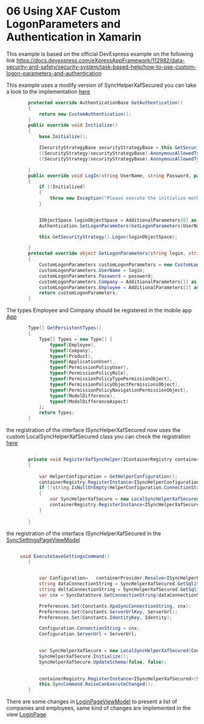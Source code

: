 # 06 Using XAF Custom LogonParameters and Authentication in Xamarin

This example is based on the official DevExpress example on the following link
https://docs.devexpress.com/eXpressAppFramework/112982/data-security-and-safety/security-system/task-based-help/how-to-use-custom-logon-parameters-and-authentication

This example uses a modify version of SyncHelperXafSecured you can take a look to the implementation [here](XafXamarinCustomAuth.Mobile/LocalSyncHelperXafSecured.cs)

```csharp
        protected override AuthenticationBase GetAuthentication()
        {
            return new CustomAuthentication();
        }
        public override void Initialize()
        {
            base.Initialize();

            ISecurityStrategyBase securityStrategyBase = this.GetSecurityStrategy();
            ((SecurityStrategy)securityStrategyBase).AnonymousAllowedTypes.Add(typeof(Company));
            ((SecurityStrategy)securityStrategyBase).AnonymousAllowedTypes.Add(typeof(Employee));

        }
        public override void LogIn(string UserName, string Password, params object[] AdditionalParameters)
        {
            if (!Initialized)
            {
                throw new Exception("Please execute the initialize method before login");
            }


            IObjectSpace loginObjectSpace = AdditionalParameters[0] as IObjectSpace;
            Authentication.SetLogonParameters(GetLogonParameters(UserName, Password, AdditionalParameters));

            this.GetSecurityStrategy().Logon(loginObjectSpace);

        }
        protected override object GetLogonParameters(string login, string password, params object[] AdditionalParameters)
        {
            CustomLogonParameters customLogonParameters = new CustomLogonParameters();
            customLogonParameters.UserName = login;
            customLogonParameters.Password = password;
            customLogonParameters.Company = AdditionalParameters[1] as Company;
            customLogonParameters.Employee = AdditionalParameters[2] as Employee;
            return customLogonParameters;
        }


```

The types Employee and Company should be registered in the mobile app [App](XafXamarinCustomAuth.Mobile/App.xaml.cs)

```csharp
        Type[] GetPersistentTypes()
        {
            Type[] Types = new Type[] {
                typeof(Employee),
                typeof(Company),
                typeof(Product),
                typeof(ApplicationUser),
                typeof(PermissionPolicyUser),
                typeof(PermissionPolicyRole),
                typeof(PermissionPolicyTypePermissionObject),
                typeof(PermissionPolicyObjectPermissionsObject),
                typeof(PermissionPolicyNavigationPermissionObject),
                typeof(ModelDifference),
                typeof(ModelDifferenceAspect)
            };
            return Types;
        }
```

the registration of the interface ISyncHelperXafSecured now uses the custom LocalSyncHelperXafSecured class
you can check the registration [here](XafXamarinCustomAuth.Mobile/App.xaml.cs)
```csharp

        private void RegisterXafSyncHelper(IContainerRegistry containerRegistry)
        {
         
            var HelperConfiguration = GetHelperConfiguration();
            containerRegistry.RegisterInstance<ISyncHelperConfigurationXafSecured>(HelperConfiguration);
            if (!string.IsNullOrEmpty(HelperConfiguration.ConnectionString) && !string.IsNullOrEmpty(HelperConfiguration.ServerUrl))
            {
                var SyncHelperXafSecure = new LocalSyncHelperXafSecured(HelperConfiguration.ConnectionString, HelperConfiguration.ServerUrl, HelperConfiguration.Types, HelperConfiguration.UserType, HelperConfiguration.RoleType);
                containerRegistry.RegisterInstance<ISyncHelperXafSecured>(SyncHelperXafSecure);
            }
           
        }

```

the registration of the interface ISyncHelperXafSecured in the [SyncSettingsPageViewModel](XafXamarinCustomAuth.Mobile/ViewModels/SyncSettingsPageViewModel.cs)

```csharp

     void ExecuteSaveSettingsCommand()
        {


            var Configuration=   containerProvider.Resolve<ISyncHelperConfigurationXafSecured>();
            string dataConnectionString = SyncHelperXafSecured.GetSqliteConnectionString("Data");
            string deltaConnectionString = SyncHelperXafSecured.GetSqliteConnectionString("Delta");
            var cnx = SyncDataStore.GetConnectionString(dataConnectionString, deltaConnectionString, this.Identity, "");

            Preferences.Set(Constants.XpoSyncConnectionString, cnx);
            Preferences.Set(Constants.ServerUrlKey, ServerUrl);
            Preferences.Set(Constants.IdentityKey, Identity);

            Configuration.ConnectionString = cnx;
            Configuration.ServerUrl = ServerUrl;

         
            var SyncHelperXafSecure = new LocalSyncHelperXafSecured(Configuration);
            SyncHelperXafSecure.Initialize();
            SyncHelperXafSecure.UpdateSchema(false, false);
           

            containerRegistry.RegisterInstance<ISyncHelperXafSecured>(SyncHelperXafSecure);
            this.SyncCommand.RaiseCanExecuteChanged();
        }
```

There are some changes in  [LoginPageViewModel](XafXamarinCustomAuth.Mobile/ViewModels/LoginPageViewModel.cs) to present a list of
companies and employees, same kind of changes are implemented in the view [LoginPage](XafXamarinCustomAuth.Mobile/Views/LoginPage.xaml)
